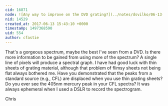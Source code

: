 ```yaml
---
cid: 16871
node: ![Any way to improve on the DVD grating?](../notes/dsvilko/06-13-2017/any-way-to-improve-on-the-dvd-grating)
nid: 14529
created_at: 2017-06-13 15:43:10 +0000
timestamp: 1497368590
uid: 554
author: cfastie
---
```


That's a gorgeous spectrum, maybe the best I've seen from a DVD. Is there more information to be gained from using more of the spectrum? A single line of pixels will produce a spectral graph. I have had good luck with thin sheets of grating material, although that problem of flimsy sheets not being flat always bothered me. Have you demonstrated that the peaks from a standard source (e.g., CFL) are displaced when you use thin grating sheets? Do you ever see the 405nm mercury peak in your CFL spectra? It was always ephemeral when I used a DSLR to record the spectrogram.

Chris